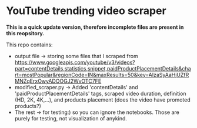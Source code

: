 # YouTube trending video scraper
**This is a quick update version, therefore incomplete files are present in this reopsitory.**

This repo contains:
- output file -> storing some files that I scraped from https://www.googleapis.com/youtube/v3/videos?part=contentDetails,statistics,snippet,paidProductPlacementDetails&chart=mostPopular&regionCode=IN&maxResults=50&key=AIzaSyAaHjUZfRMNZqErxOwyADOOGJ2WvOTC7FE
- modified_scraper.py -> Added 'contentDetails' and 'paidProductPlacementDetails' tags, scraped video duration, definition (HD, 2K, 4K,...), and products placement (does the video have promoted products?)
- The rest -> for testing:) so you can ignore the notebooks. Those are purely for testing, not visualization of anykind.


